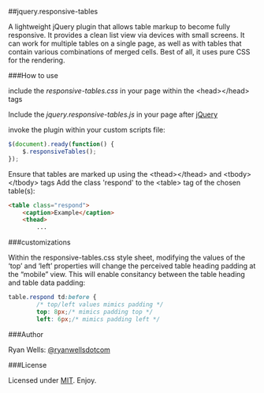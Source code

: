 ##jquery.responsive-tables

A lightweight jQuery plugin  that allows table markup to become fully responsive. It provides a clean list  view via devices with small screens. It can work for multiple tables on a  single page, as well as with tables that contain various combinations of merged  cells. Best of all, it uses pure CSS for the rendering. 

###How to use

include the <em>responsive-tables.css</em> in your page within the &lt;head&gt;&lt;/head&gt; tags

Include the <em>jquery.responsive-tables.js</em> in your page after <a href="http://jquery.com/download/" target="_blank">jQuery</a>

invoke the plugin within your custom scripts file: 
```javascript
$(document).ready(function() {
    $.responsiveTables();    
});    
```
Ensure that tables are marked up using the &lt;thead&gt;&lt;/thead&gt; and &lt;tbody&gt;&lt;/tbody&gt; tags
Add the class 'respond' to the &lt;table&gt; tag of the chosen table(s):
```html
<table class="respond">
    <caption>Example</caption>
    <thead>
        ...
```
###customizations 

Within the responsive-tables.css style sheet, modifying the values of the ‘top’ and ‘left’ properties will change the perceived table heading padding at the “mobile” view. This will enable consitancy between the table heading and table data padding:
```css
table.respond td:before { 
		/* top/left values mimics padding */
		top: 8px;/* mimics padding top */
		left: 6px;/* mimics padding left */
```

###Author

Ryan Wells: [@ryanwellsdotcom][twitter]

###License

Licensed under [MIT][mit]. Enjoy.

[demo]: http://wagerfield.github.com/parallax/
[twitter]: http://twitter.com/wagerfield
[mit]: http://www.opensource.org/licenses/mit-license.php
[jquery]: http://jquery.com/
[zepto]: http://zeptojs.com/
[gulp]: http://gulpjs.com/
